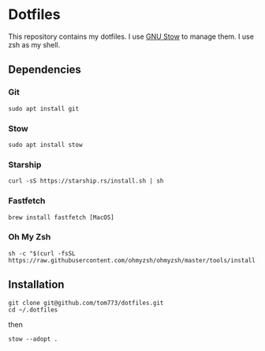 # Dotfiles

This repository contains my dotfiles. I use [GNU Stow](https://www.gnu.org/software/stow/) to manage them. I use zsh as my shell.

## Dependencies

### Git

```
sudo apt install git
```

### Stow

```
sudo apt install stow
```

### Starship

```
curl -sS https://starship.rs/install.sh | sh
```
### Fastfetch

```
brew install fastfetch [MacOS]
```
### Oh My Zsh

```
sh -c "$(curl -fsSL https://raw.githubusercontent.com/ohmyzsh/ohmyzsh/master/tools/install.sh)"
```

## Installation

``` 
git clone git@github.com/tom773/dotfiles.git 
cd ~/.dotfiles
```
then

``` 
stow --adopt .
```
